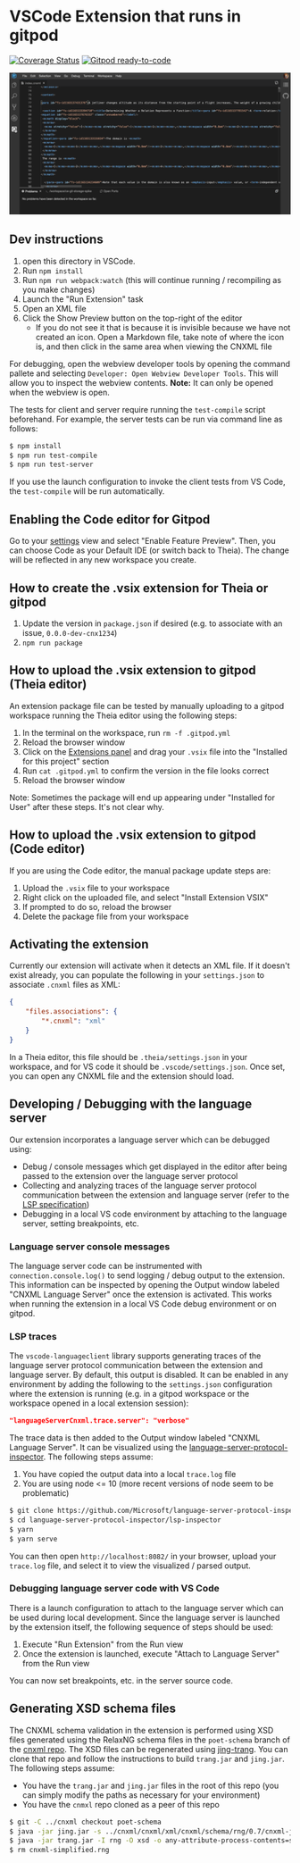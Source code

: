 # VSCode Extension that runs in gitpod
[![Coverage Status](https://img.shields.io/codecov/c/github/openstax/poet.svg)](https://codecov.io/gh/openstax/poet)
[![Gitpod ready-to-code](https://img.shields.io/badge/Gitpod-ready--to--code-blue?logo=gitpod)](https://gitpod.io/from-referrer/)

![installing and enabling the preview](./editor.gif)

## Dev instructions
1. open this directory in VSCode.
1. Run `npm install`
1. Run `npm run webpack:watch` (this will continue running / recompiling as you make changes)
1. Launch the "Run Extension" task
1. Open an XML file
1. Click the Show Preview button on the top-right of the editor
    - If you do not see it that is because it is invisible because we have not created an icon. Open a Markdown file, take note of where the icon is, and then click in the same area when viewing the CNXML file

For debugging, open the webview developer tools by opening the command pallete and selecting `Developer: Open Webview Developer Tools`. This will allow you to inspect the webview contents. **Note:** It can only be opened when the webview is open.

The tests for client and server require running the `test-compile` script beforehand. For example, the server tests can be run via command line as follows:

```bash
$ npm install
$ npm run test-compile
$ npm run test-server
```

If you use the launch configuration to invoke the client tests from VS Code, the `test-compile` will be run automatically.

## Enabling the Code editor for Gitpod

Go to your [settings](https://gitpod.io/settings/) view and select "Enable Feature Preview". Then, you can choose Code as your Default IDE (or switch back to Theia). The change will be reflected in any new workspace you create.

## How to create the .vsix extension for Theia or gitpod

1. Update the version in `package.json` if desired (e.g. to associate with an issue, `0.0.0-dev-cnx1234`)
1. `npm run package`

## How to upload the .vsix extension to gitpod (Theia editor)

An extension package file can be tested by manually uploading to a gitpod workspace running the Theia editor using the following steps:

1. In the terminal on the workspace, run `rm -f .gitpod.yml`
1. Reload the browser window
1. Click on the [Extensions panel](https://www.gitpod.io/docs/vscode-extensions/) and drag your `.vsix` file into the "Installed for this project" section
1. Run `cat .gitpod.yml` to confirm the version in the file looks correct
1. Reload the browser window

Note: Sometimes the package will end up appearing under "Installed for User" after these steps. It's not clear why.

## How to upload the .vsix extension to gitpod (Code editor)

If you are using the Code editor, the manual package update steps are:

1. Upload the `.vsix` file to your workspace
1. Right click on the uploaded file, and select "Install Extension VSIX"
1. If prompted to do so, reload the browser
1. Delete the package file from your workspace

## Activating the extension

Currently our extension will activate when it detects an XML file. If it doesn't exist already, you can populate the following in your `settings.json` to associate `.cnxml` files as XML:

```json
{
    "files.associations": {
        "*.cnxml": "xml"
    }
}
```

In a Theia editor, this file should be `.theia/settings.json` in your workspace, and for VS code it should be `.vscode/settings.json`. Once set, you can open any CNXML file and the extension should load.

## Developing / Debugging with the language server

Our extension incorporates a language server which can be debugged using:

* Debug / console messages which get displayed in the editor after being passed to the extension over the language server protocol
* Collecting and analyzing traces of the language server protocol communication between the extension and language server (refer to the [LSP specification](https://microsoft.github.io/language-server-protocol/specifications/specification-current/))
* Debugging in a local VS code environment by attaching to the language server, setting breakpoints, etc.

### Language server console messages

The language server code can be instrumented with `connection.console.log()` to send logging / debug output to the extension. This information can be inspected by opening the Output window labeled "CNXML Language Server" once the extension is activated. This works when running the extension in a local VS Code debug environment or on gitpod.

### LSP traces

The `vscode-languageclient` library supports generating traces of the language server protocol communication between the extension and language server. By default, this output is disabled. It can be enabled in any environment by adding the following to the `settings.json` configuration where the extension is running (e.g. in a gitpod workspace or the workspace opened in a local extension session):

```json
"languageServerCnxml.trace.server": "verbose"
```

The trace data is then added to the Output window labeled "CNXML Language Server". It can be visualized using the [language-server-protocol-inspector](https://github.com/Microsoft/language-server-protocol-inspector). The following steps assume:

1. You have copied the output data into a local `trace.log` file
2. You are using node <= 10 (more recent versions of node seem to be problematic)

```bash
$ git clone https://github.com/Microsoft/language-server-protocol-inspector
$ cd language-server-protocol-inspector/lsp-inspector
$ yarn
$ yarn serve
```

You can then open `http://localhost:8082/` in your browser, upload your `trace.log` file, and select it to view the visualized / parsed output.

### Debugging language server code with VS Code

There is a launch configuration to attach to the language server which can be used during local development. Since the language server is launched by the extension itself, the following sequence of steps should be used:

1. Execute "Run Extension" from the Run view
1. Once the extension is launched, execute "Attach to Language Server" from the Run view

You can now set breakpoints, etc. in the server source code.

## Generating XSD schema files

The CNXML schema validation in the extension is performed using XSD files generated using the RelaxNG schema files in the `poet-schema` branch of the [cnxml repo](https://github.com/openstax/cnxml). The XSD files can be regenerated using [jing-trang](https://github.com/relaxng/jing-trang.git). You can clone that repo and follow the instructions to build `trang.jar` and `jing.jar`. The following steps assume:

* You have the `trang.jar` and `jing.jar` files in the root of this repo (you can simply modify the paths as necessary for your environment)
* You have the `cnmxl` repo cloned as a peer of this repo

```bash
$ git -C ../cnxml checkout poet-schema
$ java -jar jing.jar -s ../cnxml/cnxml/xml/cnxml/schema/rng/0.7/cnxml-jing.rng > cnxml-simplified.rng
$ java -jar trang.jar -I rng -O xsd -o any-attribute-process-contents=strict cnxml-simplified.rng client/static/xsd/mathml.xsd
$ rm cnxml-simplified.rng
```
